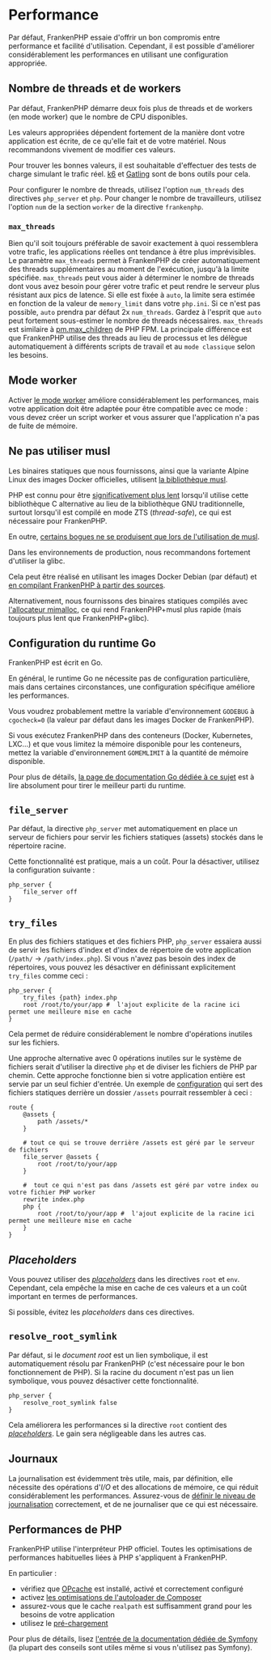 # Performance

Par défaut, FrankenPHP essaie d'offrir un bon compromis entre performance et facilité d'utilisation.
Cependant, il est possible d'améliorer considérablement les performances en utilisant une configuration appropriée.

## Nombre de threads et de workers

Par défaut, FrankenPHP démarre deux fois plus de threads et de workers (en mode worker) que le nombre de CPU disponibles.

Les valeurs appropriées dépendent fortement de la manière dont votre application est écrite, de ce qu'elle fait et de votre matériel.
Nous recommandons vivement de modifier ces valeurs.

Pour trouver les bonnes valeurs, il est souhaitable d'effectuer des tests de charge simulant le trafic réel.
[k6](https://k6.io) et [Gatling](https://gatling.io) sont de bons outils pour cela.

Pour configurer le nombre de threads, utilisez l'option `num_threads` des directives `php_server` et `php`.
Pour changer le nombre de travailleurs, utilisez l'option `num` de la section `worker` de la directive `frankenphp`.

### `max_threads`

Bien qu'il soit toujours préférable de savoir exactement à quoi ressemblera votre trafic, les applications réelles
ont tendance à être plus imprévisibles. Le paramètre `max_threads` permet à FrankenPHP de créer automatiquement des threads supplémentaires au moment de l'exécution, jusqu'à la limite spécifiée.
`max_threads` peut vous aider à déterminer le nombre de threads dont vous avez besoin pour gérer votre trafic et peut rendre le serveur plus résistant aux pics de latence.
Si elle est fixée à `auto`, la limite sera estimée en fonction de la valeur de `memory_limit` dans votre `php.ini`. Si ce n'est pas possible,
`auto` prendra par défaut 2x `num_threads`. Gardez à l'esprit que `auto` peut fortement sous-estimer le nombre de threads nécessaires.
`max_threads` est similaire à [pm.max_children](https://www.php.net/manual/en/install.fpm.configuration.php#pm.max-children) de PHP FPM. La principale différence est que FrankenPHP utilise des threads au lieu de
processus et les délègue automatiquement à différents scripts de travail et au `mode classique` selon les besoins.

## Mode worker

Activer [le mode worker](worker.md) améliore considérablement les performances,
mais votre application doit être adaptée pour être compatible avec ce mode :
vous devez créer un script worker et vous assurer que l'application n'a pas de fuite de mémoire.

## Ne pas utiliser musl

Les binaires statiques que nous fournissons, ainsi que la variante Alpine Linux des images Docker officielles, utilisent [la bibliothèque musl](https://musl.libc.org).

PHP est connu pour être [significativement plus lent](https://gitlab.alpinelinux.org/alpine/aports/-/issues/14381) lorsqu'il utilise cette bibliothèque C alternative au lieu de la bibliothèque GNU traditionnelle,
surtout lorsqu'il est compilé en mode ZTS (*thread-safe*), ce qui est nécessaire pour FrankenPHP.

En outre, [certains bogues ne se produisent que lors de l'utilisation de musl](https://github.com/php/php-src/issues?q=sort%3Aupdated-desc+is%3Aissue+is%3Aopen+label%3ABug+musl).

Dans les environnements de production, nous recommandons fortement d'utiliser la glibc.

Cela peut être réalisé en utilisant les images Docker Debian (par défaut) et [en compilant FrankenPHP à partir des sources](compile.md).

Alternativement, nous fournissons des binaires statiques compilés avec [l'allocateur mimalloc](https://github.com/microsoft/mimalloc), ce qui rend FrankenPHP+musl plus rapide (mais toujours plus lent que FrankenPHP+glibc).

## Configuration du runtime Go

FrankenPHP est écrit en Go.

En général, le runtime Go ne nécessite pas de configuration particulière, mais dans certaines circonstances,
une configuration spécifique améliore les performances.

Vous voudrez probablement mettre la variable d'environnement `GODEBUG` à `cgocheck=0` (la valeur par défaut dans les images Docker de FrankenPHP).

Si vous exécutez FrankenPHP dans des conteneurs (Docker, Kubernetes, LXC...) et que vous limitez la mémoire disponible pour les conteneurs,
mettez la variable d'environnement `GOMEMLIMIT` à la quantité de mémoire disponible.

Pour plus de détails, [la page de documentation Go dédiée à ce sujet](https://pkg.go.dev/runtime#hdr-Environment_Variables) est à lire absolument pour tirer le meilleur parti du runtime.

## `file_server`

Par défaut, la directive `php_server` met automatiquement en place un serveur de fichiers
pour servir les fichiers statiques (assets) stockés dans le répertoire racine.

Cette fonctionnalité est pratique, mais a un coût.
Pour la désactiver, utilisez la configuration suivante :

```caddyfile
php_server {
    file_server off
}
```

## `try_files`

En plus des fichiers statiques et des fichiers PHP, `php_server` essaiera aussi de servir les fichiers d'index
et d'index de répertoire de votre application (`/path/` -> `/path/index.php`). Si vous n'avez pas besoin des index de répertoires,
vous pouvez les désactiver en définissant explicitement `try_files` comme ceci :

```caddyfile
php_server {
    try_files {path} index.php
    root /root/to/your/app #  l'ajout explicite de la racine ici permet une meilleure mise en cache
}
```

Cela permet de réduire considérablement le nombre d'opérations inutiles sur les fichiers.

Une approche alternative avec 0 opérations inutiles sur le système de fichiers serait d'utiliser la directive `php`
et de diviser les fichiers de PHP par chemin. Cette approche fonctionne bien si votre application entière est servie par un seul fichier d'entrée.
Un exemple de [configuration](config.md#configuration-du-caddyfile) qui sert des fichiers statiques derrière un dossier `/assets` pourrait ressembler à ceci :

```caddyfile
route {
    @assets {
        path /assets/*
    }

    # tout ce qui se trouve derrière /assets est géré par le serveur de fichiers
    file_server @assets {
        root /root/to/your/app
    }

    #  tout ce qui n'est pas dans /assets est géré par votre index ou votre fichier PHP worker
    rewrite index.php
    php {
        root /root/to/your/app #  l'ajout explicite de la racine ici permet une meilleure mise en cache
    }
}
```

## *Placeholders*

Vous pouvez utiliser des [*placeholders*](https://caddyserver.com/docs/conventions#placeholders) dans les directives `root` et `env`.
Cependant, cela empêche la mise en cache de ces valeurs et a un coût important en termes de performances.

Si possible, évitez les *placeholders* dans ces directives.

## `resolve_root_symlink`

Par défaut, si le *document root* est un lien symbolique, il est automatiquement résolu par FrankenPHP (c'est nécessaire pour le bon fonctionnement de PHP).
Si la racine du document n'est pas un lien symbolique, vous pouvez désactiver cette fonctionnalité.

```caddyfile
php_server {
    resolve_root_symlink false
}
```

Cela améliorera les performances si la directive `root` contient des [*placeholders*](https://caddyserver.com/docs/conventions#placeholders).
Le gain sera négligeable dans les autres cas.

## Journaux

La journalisation est évidemment très utile, mais, par définition, elle nécessite des opérations d'*I/O* et des allocations de mémoire,
ce qui réduit considérablement les performances.
Assurez-vous de [définir le niveau de journalisation](https://caddyserver.com/docs/caddyfile/options#log) correctement,
et de ne journaliser que ce qui est nécessaire.

## Performances de PHP

FrankenPHP utilise l'interpréteur PHP officiel.
Toutes les optimisations de performances habituelles liées à PHP s'appliquent à FrankenPHP.

En particulier :

* vérifiez que [OPcache](https://www.php.net/manual/en/book.opcache.php) est installé, activé et correctement configuré
* activez [les optimisations de l'autoloader de Composer](https://getcomposer.org/doc/articles/autoloader-optimization.md)
* assurez-vous que le cache `realpath` est suffisamment grand pour les besoins de votre application
* utilisez le [pré-chargement](https://www.php.net/manual/en/opcache.preloading.php)

Pour plus de détails, lisez [l'entrée de la documentation dédiée de Symfony](https://symfony.com/doc/current/performance.html)
(la plupart des conseils sont utiles même si vous n'utilisez pas Symfony).
